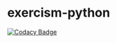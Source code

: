 # exercism-python

[![Codacy Badge](https://api.codacy.com/project/badge/Grade/3288c793379f4061952de853f80d996f)](https://www.codacy.com/app/hyonzin/exercism-python?utm_source=github.com&amp;utm_medium=referral&amp;utm_content=hyonzin/exercism-python&amp;utm_campaign=Badge_Grade)
